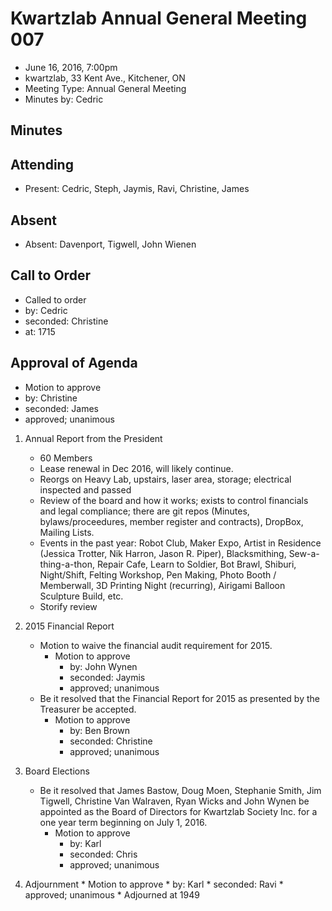 # Kwartzlab Annual General Meeting 007 #

* June 16, 2016, 7:00pm
* kwartzlab, 33 Kent Ave., Kitchener, ON
* Meeting Type: Annual General Meeting
* Minutes by: Cedric

## Minutes ##

## Attending
* Present: Cedric, Steph, Jaymis, Ravi, Christine, James

## Absent
* Absent: Davenport, Tigwell, John Wienen

## Call to Order
* Called to order
 * by: Cedric
 * seconded: Christine
 * at: 1715

## Approval of Agenda
* Motion to approve
 * by: Christine
 * seconded: James
 * approved; unanimous

1. Annual Report from the President
	* 60 Members
	* Lease renewal in Dec 2016, will likely continue.
	* Reorgs on Heavy Lab, upstairs, laser area, storage; electrical inspected and passed
	* Review of the board and how it works; exists to control financials and legal compliance; there are git repos (Minutes, bylaws/proceedures, member register and contracts), DropBox, Mailing Lists.
	* Events in the past year: Robot Club, Maker Expo, Artist in Residence (Jessica Trotter, Nik Harron, Jason R. Piper), Blacksmithing, Sew-a-thing-a-thon, Repair Cafe, Learn to Soldier, Bot Brawl, Shiburi, Night/Shift, Felting Workshop, Pen Making, Photo Booth / Memberwall, 3D Printing Night (recurring), Airigami Balloon Sculpture Build, etc.
	* Storify review
2. 2015 Financial Report
	* Motion to waive the financial audit requirement for 2015.
		* Motion to approve
			* by: John Wynen
			* seconded: Jaymis
			* approved; unanimous
	* Be it resolved that the Financial Report for 2015 as presented by the Treasurer be accepted.
		* Motion to approve
			* by: Ben Brown
			* seconded: Christine
			* approved; unanimous

3. Board Elections
	* Be it resolved that James Bastow, Doug Moen, Stephanie Smith, Jim Tigwell, Christine Van Walraven, Ryan Wicks and John Wynen be appointed as the Board of Directors for Kwartzlab Society Inc. for a one year term beginning on July 1, 2016.
		* Motion to approve
			* by: Karl
			* seconded: Chris
			* approved; unanimous

5. Adjournment
		* Motion to approve
			* by: Karl
			* seconded: Ravi
			* approved; unanimous
			* Adjourned at 1949
